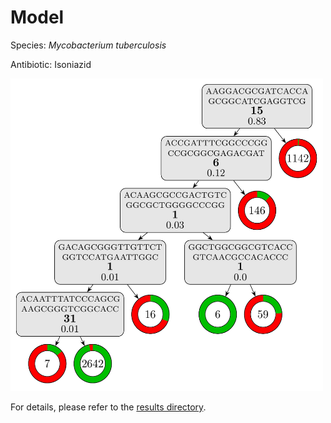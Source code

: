 
# Model

Species: *Mycobacterium tuberculosis*

Antibiotic: Isoniazid

<img src="./model.png" width=500 height=500 />

For details, please refer to the [results directory](../../../../../results/cart_b/mycobacterium%20tuberculosis/isoniazid/repeat_5/).


